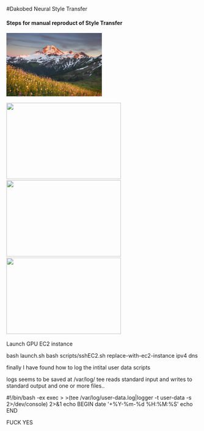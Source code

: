 #Dakobed Neural Style Transfer


#### Steps for manual reproduct of Style Transfer
[<img src="images/baker_base.jpg" width="250"/>](images/baker_base.jpg)

<img src="https://dakobed-style.s3-us-west-2.amazonaws.com/sunrise.jpg" width="300" height="200">
<img src="https://dakobed-style.s3-us-west-2.amazonaws.com/style_dir/gp_base.jpg" width="300" height="200">

<img src="https://dakobed-style.s3-us-west-2.amazonaws.com/result.png" width="300" height="200">




Launch GPU EC2 instance

bash launch.sh
bash scripts/sshEC2.sh replace-with-ec2-instance ipv4 dns 



finally I have found how to log the intital user data scripts

logs seems to be saved at /var/log/
tee reads standard input and writes to standard output and one or more files..


#!/bin/bash -ex
exec > >(tee /var/log/user-data.log|logger -t user-data -s 2>/dev/console) 2>&1
echo BEGIN
date '+%Y-%m-%d %H:%M:%S'
echo END


FUCK YES